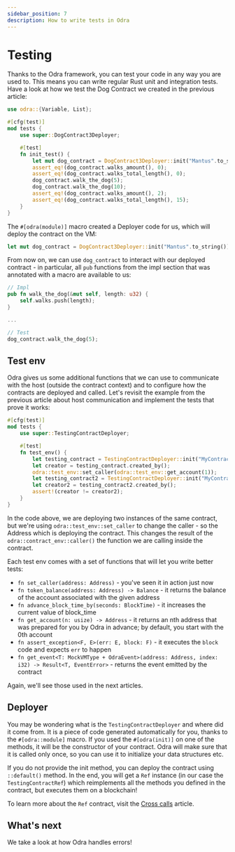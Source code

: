 ```yaml
---
sidebar_position: 7
description: How to write tests in Odra
---
```


# Testing
Thanks to the Odra framework, you can test your code in any way you are used to. This means you can write
regular Rust unit and integration tests. Have a look at how we test the Dog Contract we created in the
previous article:

```rust title="examples/src/features/storage/list.rs"
use odra::{Variable, List};

#[cfg(test)]
mod tests {
    use super::DogContract3Deployer;

    #[test]
    fn init_test() {
        let mut dog_contract = DogContract3Deployer::init("Mantus".to_string());
        assert_eq!(dog_contract.walks_amount(), 0);
        assert_eq!(dog_contract.walks_total_length(), 0);
        dog_contract.walk_the_dog(5);
        dog_contract.walk_the_dog(10);
        assert_eq!(dog_contract.walks_amount(), 2);
        assert_eq!(dog_contract.walks_total_length(), 15);
    }
}
```

The `#[odra(module)]` macro created a Deployer code for us, which will deploy the contract on the
VM:

```rust title="examples/src/features/storage/list.rs"
let mut dog_contract = DogContract3Deployer::init("Mantus".to_string());
```

From now on, we can use `dog_contract` to interact with our deployed contract - in particular, all
`pub` functions from the impl section that was annotated with a macro are available to us:

```rust title="examples/src/features/storage/list.rs"
// Impl
pub fn walk_the_dog(&mut self, length: u32) {
    self.walks.push(length);
}

...

// Test
dog_contract.walk_the_dog(5);
```

## Test env

Odra gives us some additional functions that we can use to communicate with the host (outside the contract context)
and to configure how the contracts are deployed and called. Let's revisit the example from the previous
article about host communication and implement the tests that prove it works:

```rust title="examples/src/features/testing.rs"
#[cfg(test)]
mod tests {
    use super::TestingContractDeployer;

    #[test]
    fn test_env() {
        let testing_contract = TestingContractDeployer::init("MyContract".to_string());
        let creator = testing_contract.created_by();
        odra::test_env::set_caller(odra::test_env::get_account(1));
        let testing_contract2 = TestingContractDeployer::init("MyContract2".to_string());
        let creator2 = testing_contract2.created_by();
        assert!(creator != creator2);
    }
}
```

In the code above, we are deploying two instances of the same contract, but we're using `odra::test_env::set_caller`
to change the caller - so the Address which is deploying the contract. This changes the result of the `odra::contract_env::caller()`
the function we are calling inside the contract.

Each test env comes with a set of functions that will let you write better tests:

- `fn set_caller(address: Address)` - you've seen it in action just now
- `fn token_balance(address: Address) -> Balance` - it returns the balance of the account associated with the given address
- `fn advance_block_time_by(seconds: BlockTime)` - it increases the current value of block_time
- `fn get_account(n: usize) -> Address` - it returns an nth address that was prepared for you by Odra in advance;
  by default, you start with the 0th account
- `fn assert_exception<F, E>(err: E, block: F)` - it executes the `block` code and expects `err` to happen
- `fn get_event<T: MockVMType + OdraEvent>(address: Address, index: i32) -> Result<T, EventError>` - returns
  the event emitted by the contract

Again, we'll see those used in the next articles.

## Deployer
You may be wondering what is the `TestingContractDeployer` and where did it come from.
It is a piece of code generated automatically for you, thanks to the `#[odra::module]` macro.
If you used the `#[odra(init)]` on one of the methods, it will be the constructor of your contract.
Odra will make sure that it is called only once, so you can use it to initialize your data structures etc.

If you do not provide the init method, you can deploy the contract using `::default()` method.
In the end, you will get a `Ref` instance (in our case the `TestingContractRef`) which reimplements all
the methods you defined in the contract, but executes them on a blockchain!

To learn more about the `Ref` contract, visit the [Cross calls](10-cross-calls.md) article.

## What's next
We take a look at how Odra handles errors!
